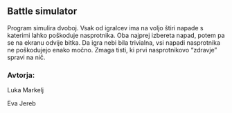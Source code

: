 ## Battle simulator

Program simulira dvoboj. Vsak od igralcev ima na voljo štiri napade s katerimi lahko poškoduje nasprotnika. Oba najprej izbereta napad, 
potem pa se na ekranu odvije bitka. Da igra nebi bila trivialna, vsi napadi nasprotnika ne poškodujejo enako močno. Zmaga tisti, ki prvi 
nasprotnikovo “zdravje” spravi na nič. 


### Avtorja: 

Luka Markelj 

Eva Jereb 

